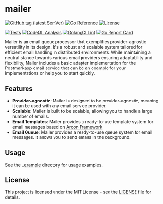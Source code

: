 # mailer

[![GitHub tag (latest SemVer)](https://img.shields.io/github/tag/dmitrymomot/mailer)](https://github.com/dmitrymomot/mailer/tags)
[![Go Reference](https://pkg.go.dev/badge/github.com/dmitrymomot/mailer.svg)](https://pkg.go.dev/github.com/dmitrymomot/mailer)
[![License](https://img.shields.io/github/license/dmitrymomot/mailer)](https://github.com/dmitrymomot/mailer/blob/main/LICENSE)


[![Tests](https://github.com/dmitrymomot/mailer/actions/workflows/tests.yml/badge.svg)](https://github.com/dmitrymomot/mailer/actions/workflows/tests.yml)
[![CodeQL Analysis](https://github.com/dmitrymomot/mailer/actions/workflows/codeql-analysis.yml/badge.svg)](https://github.com/dmitrymomot/mailer/actions/workflows/codeql-analysis.yml)
[![GolangCI Lint](https://github.com/dmitrymomot/mailer/actions/workflows/golangci-lint.yml/badge.svg)](https://github.com/dmitrymomot/mailer/actions/workflows/golangci-lint.yml)
[![Go Report Card](https://goreportcard.com/badge/github.com/dmitrymomot/mailer)](https://goreportcard.com/report/github.com/dmitrymomot/mailer)

Mailer is an email queue processor that exemplifies provider-agnostic versatility in its design. It's a robust and scalable system tailored for efficient email handling in distributed environments. While maintaining a neutral stance towards various email providers ensuring adaptability and flexibility, Mailer includes a basic adapter implementation for the Postmarkapp email service that can be an example for your implementations or help you to start quickly.

## Features

- **Provider-agnostic**: Mailer is designed to be provider-agnostic, meaning it can be used with any email service provider.
- **Scalable**: Mailer is built to be scalable, allowing you to handle a large number of emails.
- **Email Templates**: Mailer provides a ready-to-use template system for email messages based on [Arcon Framework](http://docs.thememountain.com/acorn/introduction/)
- **Email Queue**: Mailer provides a ready-to-use queue system for email messages. It allows you to send emails in the background.

## Usage

See the [_example](https://github.com/dmitrymomot/mailer/tree/main/_example) directory for usage examples.

## License

This project is licensed under the MIT License - see the [LICENSE](https://github.com/dmitrymomot/mailer/tree/main/LICENSE) file for details.
